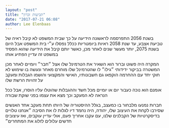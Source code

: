 ```yaml
---
layout: "post"
title: "תביעות זכרון"
date: "2017-07-21 06:08"
author: Lee Elenbaas
---
```


בשנת 2056 התפרסמה לראשונה הידיעה על כך שבית המשפט לא קיבל ראיה של טביעת אצבע,
עד שנת 2058 ראיות ביומטריות ככלל נפסלו ע״י בית המשפט
אבל היום בשנת 2075, יותר מעשר שנים לאחר מכן, כאשר יותם קיבל את הידיעה שהוא הפסיד במשפט
זה עדיין הפתיע אותו

המקרה היה פשוט וברור
הוא השאיר את הטרמינל שלו אצל ״חבר״
ויומיים לאחר מכן המשטרה בביקור ידידותי ״גילו״ לו שהטרמינל שלו מוחרם מאחר ונעשה בו שימוש לא חוקי
יחד עם ההחרמה הוקפאו גם חשבונותיו, האישי והמקצועי
והושמו הגבלות ומעקב על זהויות הרשת שלו

אומנם הוא נוכה כעבור יום או יומיים מכל חשד
וההגבלות שהוטלו עליו הוסרו, אבל ככל הנראה לא המעקב
וכך מצא את עצמו בפני שוקת שבורה

חברות נמנעו מלבחור בו כמעצב, בגלל ההיסטוריה של היותו תחת מעקב
אחד האנשים שסירבו לקחת את העיצוב שלו, יהודה, היה נחמד דיו לגלות לו את הסיבה
״אנחנו טלויים בדיסקרטיות של הקבלנים שלנו, עם עקבו אחריך פעם, אולי עדיין עוקבים, ואז עיצובים חדשים עלולים לזלוג את המתחרים״
